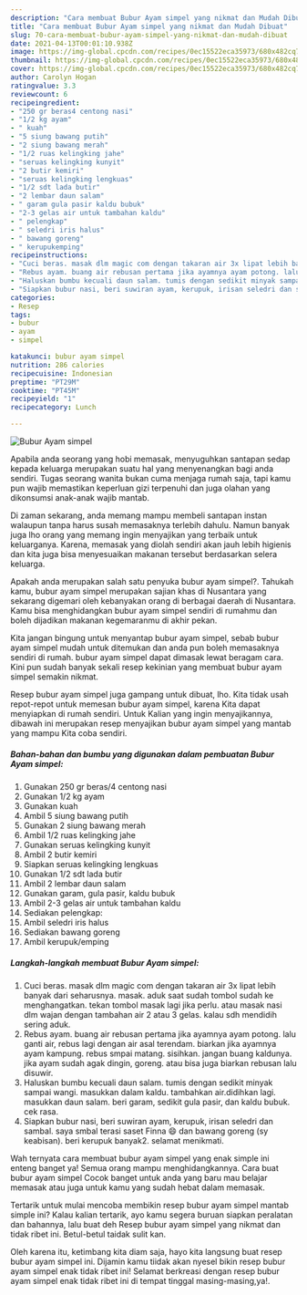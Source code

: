 ```yaml
---
description: "Cara membuat Bubur Ayam simpel yang nikmat dan Mudah Dibuat"
title: "Cara membuat Bubur Ayam simpel yang nikmat dan Mudah Dibuat"
slug: 70-cara-membuat-bubur-ayam-simpel-yang-nikmat-dan-mudah-dibuat
date: 2021-04-13T00:01:10.938Z
image: https://img-global.cpcdn.com/recipes/0ec15522eca35973/680x482cq70/bubur-ayam-simpel-foto-resep-utama.jpg
thumbnail: https://img-global.cpcdn.com/recipes/0ec15522eca35973/680x482cq70/bubur-ayam-simpel-foto-resep-utama.jpg
cover: https://img-global.cpcdn.com/recipes/0ec15522eca35973/680x482cq70/bubur-ayam-simpel-foto-resep-utama.jpg
author: Carolyn Hogan
ratingvalue: 3.3
reviewcount: 6
recipeingredient:
- "250 gr beras4 centong nasi"
- "1/2 kg ayam"
- " kuah"
- "5 siung bawang putih"
- "2 siung bawang merah"
- "1/2 ruas kelingking jahe"
- "seruas kelingking kunyit"
- "2 butir kemiri"
- "seruas kelingking lengkuas"
- "1/2 sdt lada butir"
- "2 lembar daun salam"
- " garam gula pasir kaldu bubuk"
- "2-3 gelas air untuk tambahan kaldu"
- " pelengkap"
- " seledri iris halus"
- " bawang goreng"
- " kerupukemping"
recipeinstructions:
- "Cuci beras. masak dlm magic com dengan takaran air 3x lipat lebih banyak dari seharusnya. masak. aduk saat sudah tombol sudah ke menghangatkan. tekan tombol masak lagi jika perlu. atau masak nasi dlm wajan dengan tambahan air 2 atau 3 gelas. kalau sdh mendidih sering aduk."
- "Rebus ayam. buang air rebusan pertama jika ayamnya ayam potong. lalu ganti air, rebus lagi dengan air asal terendam. biarkan jika ayamnya ayam kampung. rebus smpai matang. sisihkan. jangan buang kaldunya. jika ayam sudah agak dingin, goreng. atau bisa juga biarkan rebusan lalu disuwir."
- "Haluskan bumbu kecuali daun salam. tumis dengan sedikit minyak sampai wangi. masukkan dalam kaldu. tambahkan air.didihkan lagi. masukkan daun salam. beri garam, sedikit gula pasir, dan kaldu bubuk. cek rasa."
- "Siapkan bubur nasi, beri suwiran ayam, kerupuk, irisan seledri dan sambal. saya smbal terasi saset Finna 😄 dan bawang goreng (sy keabisan). beri kerupuk banyak2. selamat menikmati."
categories:
- Resep
tags:
- bubur
- ayam
- simpel

katakunci: bubur ayam simpel 
nutrition: 286 calories
recipecuisine: Indonesian
preptime: "PT29M"
cooktime: "PT45M"
recipeyield: "1"
recipecategory: Lunch

---
```



![Bubur Ayam simpel](https://img-global.cpcdn.com/recipes/0ec15522eca35973/680x482cq70/bubur-ayam-simpel-foto-resep-utama.jpg)

Apabila anda seorang yang hobi memasak, menyuguhkan santapan sedap kepada keluarga merupakan suatu hal yang menyenangkan bagi anda sendiri. Tugas seorang  wanita bukan cuma menjaga rumah saja, tapi kamu pun wajib memastikan keperluan gizi terpenuhi dan juga olahan yang dikonsumsi anak-anak wajib mantab.

Di zaman  sekarang, anda memang mampu membeli santapan instan walaupun tanpa harus susah memasaknya terlebih dahulu. Namun banyak juga lho orang yang memang ingin menyajikan yang terbaik untuk keluarganya. Karena, memasak yang diolah sendiri akan jauh lebih higienis dan kita juga bisa menyesuaikan makanan tersebut berdasarkan selera keluarga. 



Apakah anda merupakan salah satu penyuka bubur ayam simpel?. Tahukah kamu, bubur ayam simpel merupakan sajian khas di Nusantara yang sekarang digemari oleh kebanyakan orang di berbagai daerah di Nusantara. Kamu bisa menghidangkan bubur ayam simpel sendiri di rumahmu dan boleh dijadikan makanan kegemaranmu di akhir pekan.

Kita jangan bingung untuk menyantap bubur ayam simpel, sebab bubur ayam simpel mudah untuk ditemukan dan anda pun boleh memasaknya sendiri di rumah. bubur ayam simpel dapat dimasak lewat beragam cara. Kini pun sudah banyak sekali resep kekinian yang membuat bubur ayam simpel semakin nikmat.

Resep bubur ayam simpel juga gampang untuk dibuat, lho. Kita tidak usah repot-repot untuk memesan bubur ayam simpel, karena Kita dapat menyiapkan di rumah sendiri. Untuk Kalian yang ingin menyajikannya, dibawah ini merupakan resep menyajikan bubur ayam simpel yang mantab yang mampu Kita coba sendiri.

<!--inarticleads1-->

##### Bahan-bahan dan bumbu yang digunakan dalam pembuatan Bubur Ayam simpel:

1. Gunakan 250 gr beras/4 centong nasi
1. Gunakan 1/2 kg ayam
1. Gunakan  kuah
1. Ambil 5 siung bawang putih
1. Gunakan 2 siung bawang merah
1. Ambil 1/2 ruas kelingking jahe
1. Gunakan seruas kelingking kunyit
1. Ambil 2 butir kemiri
1. Siapkan seruas kelingking lengkuas
1. Gunakan 1/2 sdt lada butir
1. Ambil 2 lembar daun salam
1. Gunakan  garam, gula pasir, kaldu bubuk
1. Ambil 2-3 gelas air untuk tambahan kaldu
1. Sediakan  pelengkap:
1. Ambil  seledri iris halus
1. Sediakan  bawang goreng
1. Ambil  kerupuk/emping




<!--inarticleads2-->

##### Langkah-langkah membuat Bubur Ayam simpel:

1. Cuci beras. masak dlm magic com dengan takaran air 3x lipat lebih banyak dari seharusnya. masak. aduk saat sudah tombol sudah ke menghangatkan. tekan tombol masak lagi jika perlu. atau masak nasi dlm wajan dengan tambahan air 2 atau 3 gelas. kalau sdh mendidih sering aduk.
1. Rebus ayam. buang air rebusan pertama jika ayamnya ayam potong. lalu ganti air, rebus lagi dengan air asal terendam. biarkan jika ayamnya ayam kampung. rebus smpai matang. sisihkan. jangan buang kaldunya. jika ayam sudah agak dingin, goreng. atau bisa juga biarkan rebusan lalu disuwir.
1. Haluskan bumbu kecuali daun salam. tumis dengan sedikit minyak sampai wangi. masukkan dalam kaldu. tambahkan air.didihkan lagi. masukkan daun salam. beri garam, sedikit gula pasir, dan kaldu bubuk. cek rasa.
1. Siapkan bubur nasi, beri suwiran ayam, kerupuk, irisan seledri dan sambal. saya smbal terasi saset Finna 😄 dan bawang goreng (sy keabisan). beri kerupuk banyak2. selamat menikmati.




Wah ternyata cara membuat bubur ayam simpel yang enak simple ini enteng banget ya! Semua orang mampu menghidangkannya. Cara buat bubur ayam simpel Cocok banget untuk anda yang baru mau belajar memasak atau juga untuk kamu yang sudah hebat dalam memasak.

Tertarik untuk mulai mencoba membikin resep bubur ayam simpel mantab simple ini? Kalau kalian tertarik, ayo kamu segera buruan siapkan peralatan dan bahannya, lalu buat deh Resep bubur ayam simpel yang nikmat dan tidak ribet ini. Betul-betul taidak sulit kan. 

Oleh karena itu, ketimbang kita diam saja, hayo kita langsung buat resep bubur ayam simpel ini. Dijamin kamu tiidak akan nyesel bikin resep bubur ayam simpel enak tidak ribet ini! Selamat berkreasi dengan resep bubur ayam simpel enak tidak ribet ini di tempat tinggal masing-masing,ya!.

